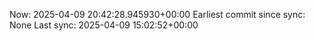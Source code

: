 Now: 2025-04-09 20:42:28.945930+00:00 Earliest commit since sync: None Last sync: 2025-04-09 15:02:52+00:00
